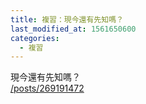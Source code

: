 ```yaml
---
title: 複習：現今還有先知嗎？
last_modified_at: 1561650600
categories:
  - 複習
---
```


<p>現今還有先知嗎？<br>
<a href="/posts/269191472" target="_blank">/posts/269191472</a></p>

<p>&nbsp;</p>

